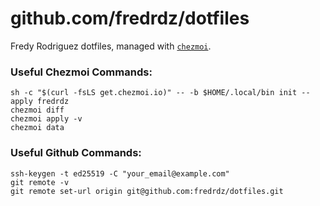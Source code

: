 # github.com/fredrdz/dotfiles

Fredy Rodriguez dotfiles, managed with [`chezmoi`](https://github.com/twpayne/chezmoi).

### Useful Chezmoi Commands:
```
sh -c "$(curl -fsLS get.chezmoi.io)" -- -b $HOME/.local/bin init --apply fredrdz
chezmoi diff
chezmoi apply -v
chezmoi data
```

### Useful Github Commands:
```
ssh-keygen -t ed25519 -C "your_email@example.com"
git remote -v
git remote set-url origin git@github.com:fredrdz/dotfiles.git
```

